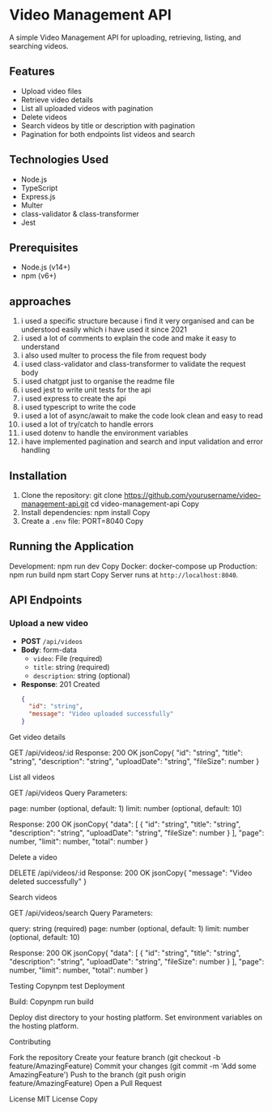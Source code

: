 # Video Management API

A simple Video Management API for uploading, retrieving, listing, and searching videos.

## Features

- Upload video files
- Retrieve video details
- List all uploaded videos with pagination
- Delete videos
- Search videos by title or description with pagination
- Pagination for both endpoints list videos and search

## Technologies Used

- Node.js
- TypeScript
- Express.js
- Multer
- class-validator & class-transformer
- Jest

## Prerequisites

- Node.js (v14+)
- npm (v6+)

## approaches

1. i used a specific structure because i find it very organised and can be understood easily which i have used it since 2021
2. i used a lot of comments to explain the code and make it easy to understand
3. i also used multer to process the file from request body
4. i used class-validator and class-transformer to validate the request body
5. i used chatgpt just to organise the readme file 
6. i used jest to write unit tests for the api
7. i used express to create the api
8. i used typescript to write the code
9. i used a lot of async/await to make the code look clean and easy to read
10. i used a lot of try/catch to handle errors
11. i used dotenv to handle the environment variables
12. i have implemented pagination and search and input validation and error handling

## Installation

1. Clone the repository:
git clone https://github.com/yourusername/video-management-api.git
cd video-management-api
Copy
2. Install dependencies:
npm install
Copy
3. Create a `.env` file:
PORT=8040
Copy
## Running the Application

Development:
npm run dev
Copy
Docker:
docker-compose up
Production:
npm run build
npm start
Copy
Server runs at `http://localhost:8040`.

## API Endpoints

### Upload a new video
- **POST** `/api/videos`
- **Body**: form-data
  - `video`: File (required)
  - `title`: string (required)
  - `description`: string (optional)
- **Response**: 201 Created
  ```json
  {
    "id": "string",
    "message": "Video uploaded successfully"
  }
Get video details

GET /api/videos/:id
Response: 200 OK
jsonCopy{
  "id": "string",
  "title": "string",
  "description": "string",
  "uploadDate": "string",
  "fileSize": number
}


List all videos

GET /api/videos
Query Parameters:

page: number (optional, default: 1)
limit: number (optional, default: 10)


Response: 200 OK
jsonCopy{
  "data": [
    {
      "id": "string",
      "title": "string",
      "description": "string",
      "uploadDate": "string",
      "fileSize": number
    }
  ],
  "page": number,
  "limit": number,
  "total": number
}


Delete a video

DELETE /api/videos/:id
Response: 200 OK
jsonCopy{
  "message": "Video deleted successfully"
}


Search videos

GET /api/videos/search
Query Parameters:

query: string (required)
page: number (optional, default: 1)
limit: number (optional, default: 10)


Response: 200 OK
jsonCopy{
  "data": [
    {
      "id": "string",
      "title": "string",
      "description": "string",
      "uploadDate": "string",
      "fileSize": number
    }
  ],
  "page": number,
  "limit": number,
  "total": number
}


Testing
Copynpm test
Deployment

Build:
Copynpm run build

Deploy dist directory to your hosting platform.
Set environment variables on the hosting platform.

Contributing

Fork the repository
Create your feature branch (git checkout -b feature/AmazingFeature)
Commit your changes (git commit -m 'Add some AmazingFeature')
Push to the branch (git push origin feature/AmazingFeature)
Open a Pull Request

License
MIT License
Copy